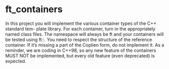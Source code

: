 # ft_containers

In this project you will implement the various container types of the C++ standard tem- plate library.
For each container, turn in the appropriately named class files.
The namespace will always be ft and your containers will be tested using ft::<container>. You need to respect the structure of the reference container. If it’s missing a part of the Coplien form, do not implement it.
As a reminder, we are coding in C++98, so any new feature of the containers MUST NOT be implemented, but every old feature (even deprecated) is expected.